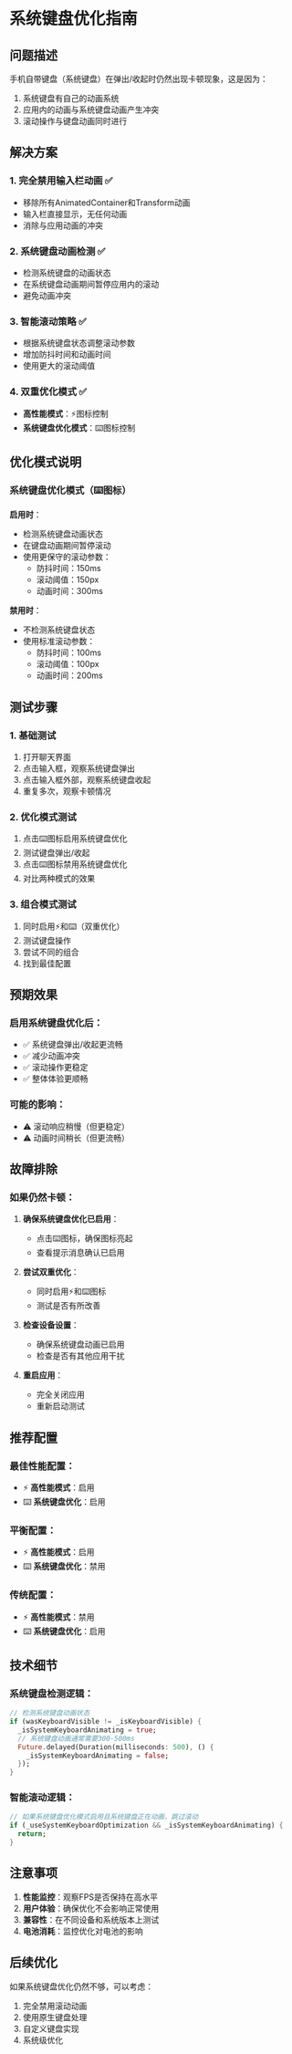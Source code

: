 # 系统键盘优化指南

## 问题描述
手机自带键盘（系统键盘）在弹出/收起时仍然出现卡顿现象，这是因为：
1. 系统键盘有自己的动画系统
2. 应用内的动画与系统键盘动画产生冲突
3. 滚动操作与键盘动画同时进行

## 解决方案

### 1. 完全禁用输入栏动画 ✅
- 移除所有AnimatedContainer和Transform动画
- 输入栏直接显示，无任何动画
- 消除与应用动画的冲突

### 2. 系统键盘动画检测 ✅
- 检测系统键盘的动画状态
- 在系统键盘动画期间暂停应用内的滚动
- 避免动画冲突

### 3. 智能滚动策略 ✅
- 根据系统键盘状态调整滚动参数
- 增加防抖时间和动画时间
- 使用更大的滚动阈值

### 4. 双重优化模式 ✅
- **高性能模式**：⚡图标控制
- **系统键盘优化模式**：⌨️图标控制

## 优化模式说明

### 系统键盘优化模式（⌨️图标）
**启用时**：
- 检测系统键盘动画状态
- 在键盘动画期间暂停滚动
- 使用更保守的滚动参数：
  - 防抖时间：150ms
  - 滚动阈值：150px
  - 动画时间：300ms

**禁用时**：
- 不检测系统键盘状态
- 使用标准滚动参数：
  - 防抖时间：100ms
  - 滚动阈值：100px
  - 动画时间：200ms

## 测试步骤

### 1. 基础测试
1. 打开聊天界面
2. 点击输入框，观察系统键盘弹出
3. 点击输入框外部，观察系统键盘收起
4. 重复多次，观察卡顿情况

### 2. 优化模式测试
1. 点击⌨️图标启用系统键盘优化
2. 测试键盘弹出/收起
3. 点击⌨️图标禁用系统键盘优化
4. 对比两种模式的效果

### 3. 组合模式测试
1. 同时启用⚡和⌨️（双重优化）
2. 测试键盘操作
3. 尝试不同的组合
4. 找到最佳配置

## 预期效果

### 启用系统键盘优化后：
- ✅ 系统键盘弹出/收起更流畅
- ✅ 减少动画冲突
- ✅ 滚动操作更稳定
- ✅ 整体体验更顺畅

### 可能的影响：
- ⚠️ 滚动响应稍慢（但更稳定）
- ⚠️ 动画时间稍长（但更流畅）

## 故障排除

### 如果仍然卡顿：
1. **确保系统键盘优化已启用**：
   - 点击⌨️图标，确保图标亮起
   - 查看提示消息确认已启用

2. **尝试双重优化**：
   - 同时启用⚡和⌨️图标
   - 测试是否有所改善

3. **检查设备设置**：
   - 确保系统键盘动画已启用
   - 检查是否有其他应用干扰

4. **重启应用**：
   - 完全关闭应用
   - 重新启动测试

## 推荐配置

### 最佳性能配置：
- ⚡ **高性能模式**：启用
- ⌨️ **系统键盘优化**：启用

### 平衡配置：
- ⚡ **高性能模式**：启用
- ⌨️ **系统键盘优化**：禁用

### 传统配置：
- ⚡ **高性能模式**：禁用
- ⌨️ **系统键盘优化**：启用

## 技术细节

### 系统键盘检测逻辑：
```dart
// 检测系统键盘动画状态
if (wasKeyboardVisible != _isKeyboardVisible) {
  _isSystemKeyboardAnimating = true;
  // 系统键盘动画通常需要300-500ms
  Future.delayed(Duration(milliseconds: 500), () {
    _isSystemKeyboardAnimating = false;
  });
}
```

### 智能滚动逻辑：
```dart
// 如果系统键盘优化模式启用且系统键盘正在动画，跳过滚动
if (_useSystemKeyboardOptimization && _isSystemKeyboardAnimating) {
  return;
}
```

## 注意事项

1. **性能监控**：观察FPS是否保持在高水平
2. **用户体验**：确保优化不会影响正常使用
3. **兼容性**：在不同设备和系统版本上测试
4. **电池消耗**：监控优化对电池的影响

## 后续优化

如果系统键盘优化仍然不够，可以考虑：
1. 完全禁用滚动动画
2. 使用原生键盘处理
3. 自定义键盘实现
4. 系统级优化 